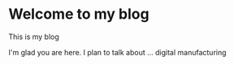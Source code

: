 # Welcome to my blog

This is my blog 

I'm glad you are here. I plan to talk about ... digital manufacturing
